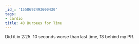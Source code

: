 ```yaml
---
_id_: '1558692493600430'
tags:
- cardio
title: 40 Burpees for Time
---
```


Did it in 2:25. 10 seconds worse than last time, 13 behind my PR.
